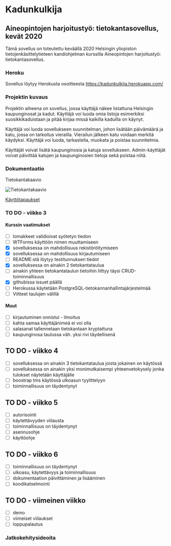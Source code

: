 # Kadunkulkija

## Aineopintojen harjoitustyö: tietokantasovellus, kevät 2020

Tämä sovellus on toteutettu keväällä 2020 Helsingin yliopiston
tietojenkäsittelytieteen kandiohjelman kurssilla Aineopintojen harjoitustyö:
tietokantasovellus.

### Heroku

Sovellus löytyy Herokusta osoitteesta https://kadunkulkija.herokuapp.com/

### Projektin kuvaus

Projektin aiheena on sovellus, jossa käyttäjä näkee listattuna Helsingin
kaupunginosat ja kadut. Käyttäjä voi luoda omia listoja esimerkiksi
suosikkikaduistaan ja pitää kirjaa missä kaikilla kaduilla on käynyt.

Käyttäjä voi luoda sovellukseen suunnitelman, johon lisätään päivämäärä ja katu, jossa on tarkoitus vierailla.
Vierailun jälkeen katu voidaan merkitä käydyksi. Käyttäjä voi luoda, tarkastella, muokata ja 
poistaa suunnitelmia. 

Käyttäjät voivat lisätä kaupunginosia ja katuja sovellukseen. Admin-käyttäjät voivat päivittää katujen ja kaupunginosien tietoja
sekä poistaa niitä.  


### Dokumentaatio

Tietokantakaavio

![Tietokantakaavio](https://raw.githubusercontent.com/noorarytila/kadunkulkija/master/dokumentaatio/kadunkulkija.png)

[Käyttötapaukset](https://github.com/noorarytila/kadunkulkija/blob/master/dokumentaatio/kayttotapaukset.md)


### TO DO - viikko 3

#### Kurssin vaatimukset

- [ ] lomakkeet validioivat syötetyn tiedon
- [ ] WTForms käyttöön nimen muuttamiseen
- [x] sovelluksessa on mahdollisuus rekistöröitymiseen
- [x] sovelluksessa on mahdollisuus kirjautumiseen
- [ ] README:stä löytyy testitunnuksen tiedot
- [x] sovelluksessa on ainakin 2 tietokantataulua
- [ ] ainakin yhteen tietokantataulun tietoihin liittyy täysi CRUD-toiminnallisuus
- [x] githubissa issuet päällä
- [ ] Herokussa käytetään PostgreSQL-tietokannanhallintajärjestelmää
- [ ] Viitteet taulujen välillä

#### Muut

- [ ] kirjautuminen onnistui - ilmoitus
- [ ] kahta samaa käyttäjänimeä ei voi olla
- [ ] salasanat tallennetaan tietokantaan kryptattuna
- [ ] kaupunginosa taulussa väh. yksi rivi täydellisenä

## TO DO - viikko 4

- [ ] sovelluksessa on ainakin 3 tietokantataulua joista jokainen on käytössä
- [ ] sovelluksessa on ainakin yksi monimutkaisempi yhteenvetokysely jonka tulokset näytetään käyttäjälle
- [ ] boostrap tms käytössä ulkoasun tyylittelyyn
- [ ] toiminnallisuus on täydentynyt

## TO DO - viikko 5

- [ ] autorisointi
- [ ] käytettävyyden viilausta
- [ ] toiminnallisuus on täydentynyt
- [ ] asennusohje
- [ ] käyttöohje

## TO DO - viikko 6

- [ ] toiminnallisuus on täydentynyt
- [ ] ulkoasu, käytettävyys ja toiminnallisuus
- [ ] dokumentaation päivittäminen ja lisääminen
- [ ] koodikatselmointi

## TO DO - viimeinen viikko

- [ ] demo
- [ ] viimeiset viilaukset
- [ ] loppupalautus

### Jatkokehitysideoita
